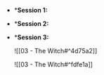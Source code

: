 * ***Session 1:**

* ***Session 2:** 

* ***Session 3:** 

	![[03 - The Witch#^4d75a2]] 

	![[03 - The Witch#^fdfe1a]]

